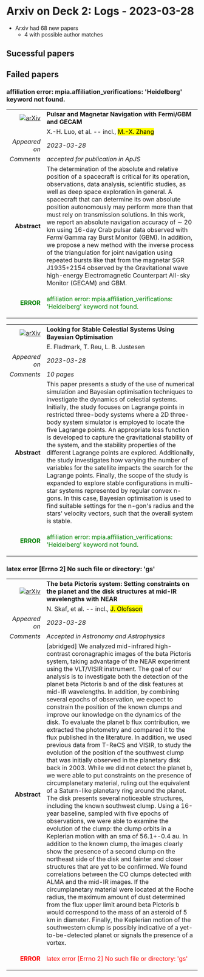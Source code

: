 # Arxiv on Deck 2: Logs - 2023-03-28

* Arxiv had 68 new papers
    * 4 with possible author matches

## Sucessful papers

## Failed papers

### affiliation error: mpia.affiliation_verifications: 'Heidelberg' keyword not found. 


|||
|---:|:---|
| [![arXiv](https://img.shields.io/badge/arXiv-arXiv:2303.14490-b31b1b.svg)](https://arxiv.org/abs/arXiv:2303.14490) | **Pulsar and Magnetar Navigation with Fermi/GBM and GECAM**  |
|| X.-H. Luo, et al. -- incl., <mark>M.-X. Zhang</mark> |
|*Appeared on*| *2023-03-28*|
|*Comments*| *accepted for publication in ApJS*|
|**Abstract**| The determination of the absolute and relative position of a spacecraft is critical for its operation, observations, data analysis, scientific studies, as well as deep space exploration in general. A spacecraft that can determine its own absolute position autonomously may perform more than that must rely on transmission solutions. In this work, we report an absolute navigation accuracy of $\sim$ 20 km using 16-day Crab pulsar data observed with $Fermi$ Gamma ray Burst Monitor (GBM). In addition, we propose a new method with the inverse process of the triangulation for joint navigation using repeated bursts like that from the magnetar SGR J1935+2154 observed by the Gravitational wave high-energy Electromagnetic Counterpart All-sky Monitor (GECAM) and GBM. |
|<p style="color:green"> **ERROR** </p>| <p style="color:green">affiliation error: mpia.affiliation_verifications: 'Heidelberg' keyword not found.</p> |


|||
|---:|:---|
| [![arXiv](https://img.shields.io/badge/arXiv-arXiv:2303.14835-b31b1b.svg)](https://arxiv.org/abs/arXiv:2303.14835) | **Looking for Stable Celestial Systems Using Bayesian Optimisation**  |
|| E. Fladmark, T. Reu, L. B. Justesen |
|*Appeared on*| *2023-03-28*|
|*Comments*| *10 pages*|
|**Abstract**| This paper presents a study of the use of numerical simulation and Bayesian optimisation techniques to investigate the dynamics of celestial systems. Initially, the study focuses on Lagrange points in restricted three-body systems where a 2D three-body system simulator is employed to locate the five Lagrange points. An appropriate loss function is developed to capture the gravitational stability of the system, and the stability properties of the different Lagrange points are explored. Additionally, the study investigates how varying the number of variables for the satellite impacts the search for the Lagrange points. Finally, the scope of the study is expanded to explore stable configurations in multi-star systems represented by regular convex n-gons. In this case, Bayesian optimisation is used to find suitable settings for the n-gon's radius and the stars' velocity vectors, such that the overall system is stable. |
|<p style="color:green"> **ERROR** </p>| <p style="color:green">affiliation error: mpia.affiliation_verifications: 'Heidelberg' keyword not found.</p> |

### latex error [Errno 2] No such file or directory: 'gs' 


|||
|---:|:---|
| [![arXiv](https://img.shields.io/badge/arXiv-arXiv:2303.15155-b31b1b.svg)](https://arxiv.org/abs/arXiv:2303.15155) | **The beta Pictoris system: Setting constraints on the planet and the disk  structures at mid-IR wavelengths with NEAR**  |
|| N. Skaf, et al. -- incl., <mark>J. Olofsson</mark> |
|*Appeared on*| *2023-03-28*|
|*Comments*| *Accepted in Astronomy and Astrophysics*|
|**Abstract**| [abridged] We analyzed mid-infrared high-contrast coronagraphic images of the beta Pictoris system, taking advantage of the NEAR experiment using the VLT/VISIR instrument. The goal of our analysis is to investigate both the detection of the planet beta Pictoris b and of the disk features at mid-IR wavelengths. In addition, by combining several epochs of observation, we expect to constrain the position of the known clumps and improve our knowledge on the dynamics of the disk. To evaluate the planet b flux contribution, we extracted the photometry and compared it to the flux published in the literature. In addition, we used previous data from T-ReCS and VISIR, to study the evolution of the position of the southwest clump that was initially observed in the planetary disk back in 2003. While we did not detect the planet b, we were able to put constraints on the presence of circumplanetary material, ruling out the equivalent of a Saturn-like planetary ring around the planet. The disk presents several noticeable structures, including the known southwest clump. Using a 16-year baseline, sampled with five epochs of observations, we were able to examine the evolution of the clump: the clump orbits in a Keplerian motion with an sma of 56.1+-0.4 au. In addition to the known clump, the images clearly show the presence of a second clump on the northeast side of the disk and fainter and closer structures that are yet to be confirmed. We found correlations between the CO clumps detected with ALMA and the mid-IR images. If the circumplanetary material were located at the Roche radius, the maximum amount of dust determined from the flux upper limit around beta Pictoris b would correspond to the mass of an asteroid of 5 km in diameter. Finally, the Keplerian motion of the southwestern clump is possibly indicative of a yet-to-be-detected planet or signals the presence of a vortex. |
|<p style="color:red"> **ERROR** </p>| <p style="color:red">latex error [Errno 2] No such file or directory: 'gs'</p> |

